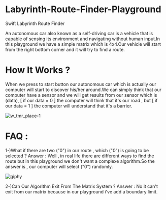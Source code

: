 # Labyrinth-Route-Finder-Playground
Swift Labyrinth Route Finder

An autonomous car also known as a self-driving car is a vehicle that is capable of sensing its environment and navigating without human input.In this playground we have a simple matrix which is 4x4.Our vehicle will start from the right bottom corner and it will try to find a route.

# How It Works ? 

When we press to start button our autonomous car which is actually our computer will start to discover his/her around.We can simply think that our computer have a sensor and we will get results from our sensor which is (data), [ if our data = 0 ] the computer will think that it's our road  , but [ if our data = 1 ] the computer will understand that it's a barrier. 

![w_tmr_place-1](https://cloud.githubusercontent.com/assets/26510259/24083346/1a5617d6-0cde-11e7-91fc-0d03032f6800.gif)

#  FAQ :

1-)What if there are two ("0") in our route , which ("0") is going to be selected ? 
Answer : Well , in real life there are different ways to find the route but in this playground we don't want a complexe algorithm.So the answer is , our computer will select ("0") randomly.

![giphy](https://cloud.githubusercontent.com/assets/26510259/24083960/df0869fc-0ce9-11e7-9e2c-a9c9631e629c.gif)


2-)Can Our Algorithm Exit From The Matrix System ? 
Answer : No it can't exit from our matrix because in our playground i've add a boundary limit.

